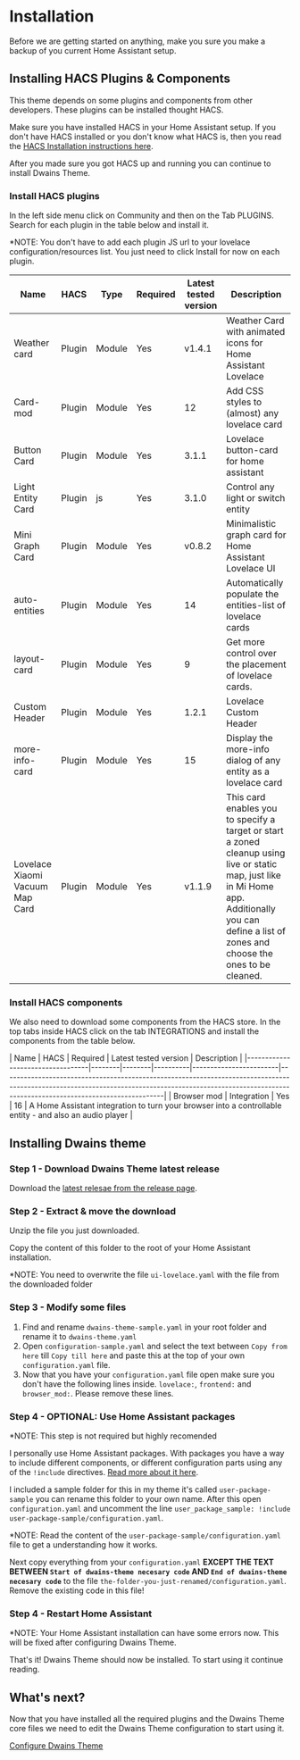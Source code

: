 # Installation

Before we are getting started on anything, make you sure you make a backup of you current Home Assistant setup.

## Installing HACS Plugins & Components
This theme depends on some plugins and components from other developers. These plugins can be installed thought HACS.

Make sure you have installed HACS in your Home Assistant setup. If you don't have HACS installed or you don't know what HACS is, then you read the [HACS Installation instructions here](https://hacs.xyz/docs/installation/manual).

After you made sure you got HACS up and running you can continue to install Dwains Theme.

### Install HACS plugins

In the left side menu click on Community and then on the Tab PLUGINS. Search for each plugin in the table below and install it.

*NOTE: You don't have to add each plugin JS url to your lovelace configuration/resources list. You just need to click Install for now on each plugin.

| Name                             | HACS   | Type   | Required | Latest tested  version | Description                                                                                                                                                                                             |
|----------------------------------|--------|--------|----------|------------------------|---------------------------------------------------------------------------------------------------------------------------------------------------------------------------------------------------------|
| Weather card                     | Plugin | Module | Yes      | v1.4.1                 | Weather Card with animated icons for Home Assistant Lovelace                                                                                                                                            |
| Card-mod                         | Plugin | Module | Yes      | 12                     | Add CSS styles to (almost) any lovelace card                                                                                                                                                            |
| Button Card                      | Plugin | Module | Yes      | 3.1.1                  | Lovelace button-card for home assistant                                                                                                                                                                 |
| Light Entity Card                | Plugin | js     | Yes      | 3.1.0                  | Control any light or switch entity                                                                                                                                                                      |
| Mini Graph Card                  | Plugin | Module | Yes      | v0.8.2                 | Minimalistic graph card for Home Assistant Lovelace UI                                                                                                                                                  |
| auto-entities                    | Plugin | Module | Yes      | 14                     | Automatically populate the entities-list of lovelace cards                                                                                                                                              |
| layout-card                      | Plugin | Module | Yes      | 9                      | Get more control over the placement of lovelace cards.                                                                                                                                                  |
| Custom Header                    | Plugin | Module | Yes      | 1.2.1                  | Lovelace Custom Header                                                                                                                                                                                  |
| more-info-card                   | Plugin | Module | Yes      | 15                     | Display the more-info dialog of any entity as a lovelace card                                                                                                                                           |
| Lovelace Xiaomi  Vacuum Map Card | Plugin | Module | Yes      | v1.1.9                 | This card enables you to specify a target or start a zoned cleanup using  live or static map, just like in Mi Home app. Additionally you can define a  list of zones and choose the ones to be cleaned. |

### Install HACS components

We also need to download some components from the HACS store. In the top tabs inside HACS click on the tab INTEGRATIONS and install the components from the table below.

| Name                             | HACS   | Required | Latest tested  version | Description                                                                                                                                                                                             |
|----------------------------------|--------|--------|----------|------------------------|---------------------------------------------------------------------------------------------------------------------------------------------------------------------------------------------------------|
| Browser mod                     | Integration | Yes      | 16                 | A Home Assistant integration to turn your browser into a controllable entity - and also an audio player |


## Installing Dwains theme

### Step 1 - Download Dwains Theme latest release
Download the [latest relesae from the release page](https://github.com/dwainscheeren/lovelace-dwains-theme/releases).

### Step 2 - Extract & move the download
Unzip the file you just downloaded. 

Copy the content of this folder to the root of your Home Assistant installation.

*NOTE: You need to overwrite the file `ui-lovelace.yaml` with the file from the downloaded folder

### Step 3 - Modify some files

1. Find and rename `dwains-theme-sample.yaml` in your root folder and rename it to `dwains-theme.yaml`
2. Open `configuration-sample.yaml` and select the text between `Copy from here` till `Copy till here` and paste this at the top of your own `configuration.yaml` file.
3. Now that you have your `configuration.yaml` file open make sure you don't have the following lines inside. `lovelace:`, `frontend:` and `browser_mod:`. Please remove these  lines.

### Step 4 - OPTIONAL: Use Home Assistant packages

*NOTE: This step is not required but highly recomended

 I personally use Home Assistant packages. With packages you have a way to include different components, or different configuration parts using any of the `!include` directives. [Read more about it here](https://www.home-assistant.io/docs/configuration/packages/).

I included a sample folder for this in my theme it's called `user-package-sample` you can rename this folder to your own name. After this open `configuration.yaml` and uncomment the line `user_package_sample: !include user-package-sample/configuration.yaml`. 

*NOTE: Read the content of the `user-package-sample/configuration.yaml` file to get a understanding how it works.

Next copy everything from your `configuration.yaml` **EXCEPT THE TEXT BETWEEN `Start of dwains-theme necesary code` AND `End of dwains-theme necesary code`** to the file `the-folder-you-just-renamed/configuration.yaml`. Remove the existing code in this file!

### Step 4 - Restart Home Assistant

*NOTE: Your Home Assistant installation can have some errors now. This will be fixed after configuring Dwains Theme.

That's it! Dwains Theme should now be installed. To start using it continue reading.

## What's next?
Now that you have installed all the required plugins and the Dwains Theme core files we need to edit the Dwains Theme configuration to start using it.

[Configure Dwains Theme](configuration.md)